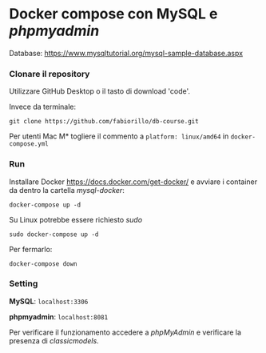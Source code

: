 # Docker compose con MySQL e *phpmyadmin*

Database: https://www.mysqltutorial.org/mysql-sample-database.aspx

### Clonare il repository
Utilizzare GitHub Desktop o il tasto di download 'code'.

Invece da terminale:
```
git clone https://github.com/fabiorillo/db-course.git
```

Per utenti Mac M* togliere il commento a ```platform: linux/amd64``` in ```docker-compose.yml```

### Run
Installare Docker https://docs.docker.com/get-docker/ e avviare i container da dentro la cartella *mysql-docker*:
```
docker-compose up -d
```

Su Linux potrebbe essere richiesto *sudo*

```
sudo docker-compose up -d
```

Per fermarlo:
```
docker-compose down
```
### Setting
**MySQL**: ```localhost:3306```

**phpmyadmin**: ```localhost:8081```

Per verificare il funzionamento accedere a *phpMyAdmin* e verificare la presenza di *classicmodels*.